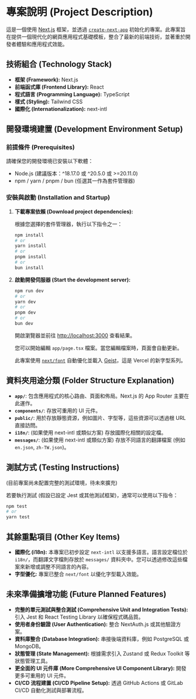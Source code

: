 # 專案說明 (Project Description)

這是一個使用 [Next.js](https://nextjs.org/) 框架，並透過 [`create-next-app`](https://nextjs.org/docs/app/api-reference/cli/create-next-app) 初始化的專案。此專案旨在提供一個現代化的網頁應用程式基礎模板，整合了最新的前端技術，並著重於開發者體驗和應用程式效能。

## 技術組合 (Technology Stack)

* **框架 (Framework):** Next.js
* **前端函式庫 (Frontend Library):** React
* **程式語言 (Programming Language):** TypeScript
* **樣式 (Styling):** Tailwind CSS
* **國際化 (Internationalization):** next-intl

## 開發環境建置 (Development Environment Setup)

### 前提條件 (Prerequisites)

請確保您的開發環境已安裝以下軟體：

* Node.js (建議版本：^18.17.0 或 ^20.5.0 或 >=20.11.0)
* npm / yarn / pnpm / bun (任選其一作為套件管理器)

### 安裝與啟動 (Installation and Startup)

1. **下載專案依賴 (Download project dependencies):**

    根據您選擇的套件管理器，執行以下指令之一：

    ```bash
    npm install
    # or
    yarn install
    # or
    pnpm install
    # or
    bun install
    ```

2. **啟動開發伺服器 (Start the development server):**

    ```bash
    npm run dev
    # or
    yarn dev
    # or
    pnpm dev
    # or
    bun dev
    ```

    開啟瀏覽器並前往 [http://localhost:3000](http://localhost:3000) 查看結果。

    您可以開始編輯 `app/page.tsx` 檔案。當您編輯檔案時，頁面會自動更新。

    此專案使用 [`next/font`](https://nextjs.org/docs/app/building-your-application/optimizing/fonts) 自動優化並載入 [Geist](https://vercel.com/font)，這是 Vercel 的新字型系列。

## 資料夾用途分類 (Folder Structure Explanation)

* **`app/`**: 包含應用程式的核心路由、頁面和佈局。Next.js 的 App Router 主要在此運作。
* **`components/`**: 存放可重用的 UI 元件。
* **`public/`**: 用於存放靜態資源，例如圖片、字型等，這些資源可以透過根 URL 直接訪問。
* **`i18n/`**: (如果使用 next-intl 或類似方案) 存放國際化相關的設定檔。
* **`messages/`**: (如果使用 next-intl 或類似方案) 存放不同語言的翻譯檔案 (例如 `en.json`, `zh-TW.json`)。

## 測試方式 (Testing Instructions)

(目前專案尚未配置完整的測試環境，待未來擴充)

若要執行測試 (假設已設定 Jest 或其他測試框架)，通常可以使用以下指令：

```bash
npm test
# or
yarn test
```

## 其餘重點項目 (Other Key Items)

* **國際化 (i18n):** 本專案已初步設定 `next-intl` 以支援多語言。語言設定檔位於 `i18n/`，而翻譯文字檔則存放於 `messages/` 資料夾中。您可以透過修改這些檔案來新增或調整不同語言的內容。
* **字型優化:** 專案已整合 `next/font` 以優化字型載入效能。

## 未來準備擴增功能 (Future Planned Features)

* **完整的單元測試與整合測試 (Comprehensive Unit and Integration Tests):** 引入 Jest 和 React Testing Library 以確保程式碼品質。
* **使用者身份驗證 (User Authentication):** 整合 NextAuth.js 或其他驗證方案。
* **資料庫整合 (Database Integration):** 串接後端資料庫，例如 PostgreSQL 或 MongoDB。
* **狀態管理 (State Management):** 根據需求引入 Zustand 或 Redux Toolkit 等狀態管理工具。
* **更全面的 UI 元件庫 (More Comprehensive UI Component Library):** 開發更多可重用的 UI 元件。
* **CI/CD 流程建置 (CI/CD Pipeline Setup):** 透過 GitHub Actions 或 GitLab CI/CD 自動化測試與部署流程。

